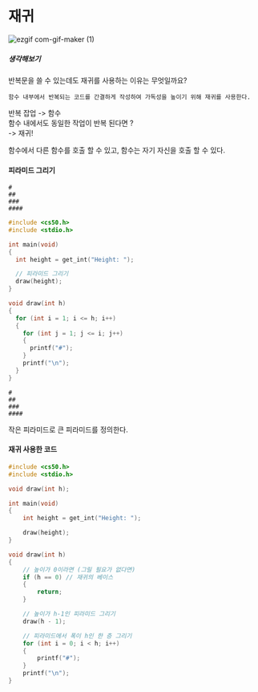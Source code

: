 # 재귀
![ezgif com-gif-maker (1)](https://user-images.githubusercontent.com/87258182/175312788-fe3ece54-f606-47e3-a850-f1d8fa898b46.gif)

##### 생각해보기
반복문을 쓸 수 있는데도 재귀를 사용하는 이유는 무엇일까요?
```
함수 내부에서 반복되는 코드를 간결하게 작성하여 가독성을 높이기 위해 재귀를 사용한다.
```

반복 잡업 -> 함수  
함수 내에서도 동일한 작업이 반복 된다면 ?  
-> 재귀!

함수에서 다른 함수를 호출 할 수 있고, 함수는 자기 자신을 호출 할 수 있다.

#### 피라미드 그리기 

```
#  
##  
###  
####  
```

``` c
#include <cs50.h>
#include <stdio.h>

int main(void) 
{
  int height = get_int("Height: ");

  // 피라미드 그리기
  draw(height);
}

void draw(int h)
{
  for (int i = 1; i <= h; i++)
  {
    for (int j = 1; j <= i; j++)
    {
      printf("#");
    }
    printf("\n");
  }
}
```
```
#  
##  
###  
####  
```

작은 피라미드로 큰 피라미드를 정의한다.
#### 재귀 사용한 코드
``` c
#include <cs50.h>
#include <stdio.h>

void draw(int h);

int main(void)
{
    int height = get_int("Height: ");

    draw(height);
}

void draw(int h)
{
    // 높이가 0이라면 (그릴 필요가 없다면)
    if (h == 0) // 재귀의 베이스
    {
        return;
    }

    // 높이가 h-1인 피라미드 그리기
    draw(h - 1);

    // 피라미드에서 폭이 h인 한 층 그리기
    for (int i = 0; i < h; i++)
    {
        printf("#");
    }
    printf("\n");
}
```